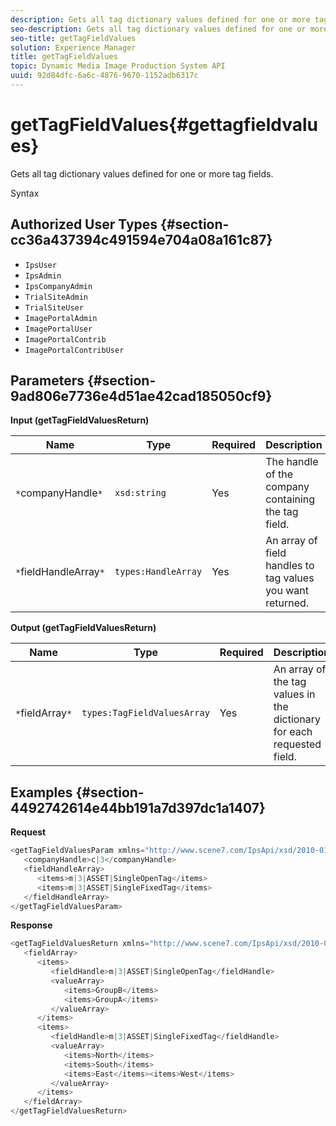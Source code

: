 ```yaml
---
description: Gets all tag dictionary values defined for one or more tag fields.
seo-description: Gets all tag dictionary values defined for one or more tag fields.
seo-title: getTagFieldValues
solution: Experience Manager
title: getTagFieldValues
topic: Dynamic Media Image Production System API
uuid: 92d84dfc-6a6c-4876-9670-1152adb6317c
---
```


# getTagFieldValues{#gettagfieldvalues}

Gets all tag dictionary values defined for one or more tag fields.

 Syntax 

## Authorized User Types {#section-cc36a437394c491594e704a08a161c87}

* `IpsUser` 
* `IpsAdmin` 
* `IpsCompanyAdmin` 
* `TrialSiteAdmin` 
* `TrialSiteUser` 
* `ImagePortalAdmin` 
* `ImagePortalUser` 
* `ImagePortalContrib` 
* `ImagePortalContribUser`

## Parameters {#section-9ad806e7736e4d51ae42cad185050cf9}

**Input (getTagFieldValuesReturn)** 

|  Name  | Type  | Required  | Description  |
|---|---|---|---|
|  `*`companyHandle`*`  | `xsd:string`  | Yes  | The handle of the company containing the tag field.  |
|  `*`fieldHandleArray`*`  | `types:HandleArray`  | Yes  | An array of field handles to tag values you want returned.  |

**Output (getTagFieldValuesReturn)** 

|  Name  | Type  | Required  | Description  |
|---|---|---|---|
|  `*`fieldArray`*`  | `types:TagFieldValuesArray`  | Yes  | An array of the tag values in the dictionary for each requested field.  |

## Examples {#section-4492742614e44bb191a7d397dc1a1407}

**Request** 

```java
<getTagFieldValuesParam xmlns="http://www.scene7.com/IpsApi/xsd/2010-01-31">
   <companyHandle>c|3</companyHandle>
   <fieldHandleArray>
      <items>m|3|ASSET|SingleOpenTag</items>
      <items>m|3|ASSET|SingleFixedTag</items>
   </fieldHandleArray>
</getTagFieldValuesParam>
```

**Response** 

```java
<getTagFieldValuesReturn xmlns="http://www.scene7.com/IpsApi/xsd/2010-01-31">
   <fieldArray>
      <items>
         <fieldHandle>m|3|ASSET|SingleOpenTag</fieldHandle>
         <valueArray>
            <items>GroupB</items>
            <items>GroupA</items>
         </valueArray>
      </items>
      <items>
         <fieldHandle>m|3|ASSET|SingleFixedTag</fieldHandle>
         <valueArray>
            <items>North</items>
            <items>South</items>
            <items>East</items><items>West</items>
         </valueArray>
      </items>
   </fieldArray>
</getTagFieldValuesReturn>
```

